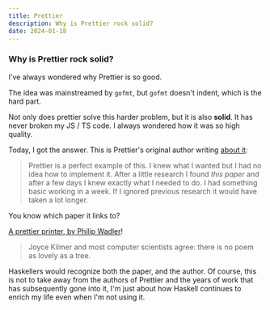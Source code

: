 ```yaml
---
title: Prettier
description: Why is Prettier rock solid?
date: 2024-01-18
---
```


### Why is Prettier rock solid?

I've always wondered why Prettier is so good.

The idea was mainstreamed by `gofmt`, but `gofmt` doesn't indent, which is the
hard part.

Not only does prettier solve this harder problem, but it is also **solid**. It
has never broken my JS / TS code. I always wondered how it was so high quality.

Today, I got the answer. This is Prettier's original author writing
[about it](https://archive.jlongster.com/How-I-Became-Better-Programmer):

> Prettier is a perfect example of this. I knew what I wanted but I had no idea
> how to implement it. After a little research I found _this paper_ and after a
> few days I knew exactly what I needed to do. I had something basic working in
> a week. If I ignored previous research it would have taken a lot longer.

You know which paper it links to?

[A prettier printer, by Philip Wadler](http://homepages.inf.ed.ac.uk/wadler/papers/prettier/prettier.pdf)!

> Joyce Kilmer and most computer scientists agree: there is no poem as lovely as
> a tree.

Haskellers would recognize both the paper, and the author. Of course, this is
not to take away from the authors of Prettier and the years of work that has
subsequently gone into it, I'm just about how Haskell continues to enrich my
life even when I'm not using it.
